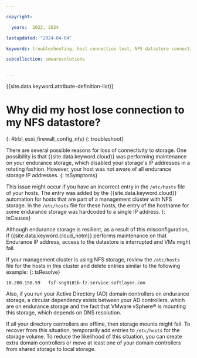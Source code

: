 ```yaml
---

copyright:

  years:  2022, 2024

lastupdated: "2024-04-04"

keywords: troubleshooting, host connection lost, NFS datastore connection lost

subcollection: vmwaresolutions


---
```


{{site.data.keyword.attribute-definition-list}}

# Why did my host lose connection to my NFS datastore?
{: #trbl_esxi_firewall_config_nfs}
{: troubleshoot}

There are several possible reasons for loss of connectivity to storage. One possibility is that {{site.data.keyword.cloud}} was performing maintenance on your endurance storage, which disabled your storage's IP addresses in a rotating fashion. However, your host was not aware of all endurance storage IP addresses.
{: tsSymptoms}

This issue might occur if you have an incorrect entry in the `/etc/hosts` file of your hosts. The entry was added by the {{site.data.keyword.cloud}} automation for hosts that are part of a management cluster with NFS storage. In the `/etc/hosts` file for these hosts, the entry of the hostname for some endurance storage was hardcoded to a single IP address.
{: tsCauses}

Although endurance storage is resilient, as a result of this misconfiguration, if {{site.data.keyword.cloud_notm}} performs maintenance on that Endurance IP address, access to the datastore is interrupted and VMs might fail.

If your management cluster is using NFS storage, review the `/etc/hosts` file for the hosts in this cluster and delete entries similar to the following example:
{: tsResolve}

```text
10.200.158.59   fsf-sng0101b-fz.service.softlayer.com
```

Also, if you run your Active Directory (AD) domain controllers on endurance storage, a circular dependency exists between your AD controllers, which are on endurance storage and the fact that VMware vSphere® is mounting this storage, which depends on DNS resolution. 

If all your directory controllers are offline, then storage mounts might fail. To recover from this situation, temporarily add entries to `/etc/hosts` for the storage volume. To reduce the likelihood of this situation, you can create extra domain controllers or move at least one of your domain controllers from shared storage to local storage.
